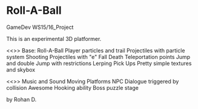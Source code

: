 # Roll-A-Ball
GameDev WS15/16_Project


This is an experimental 3D platformer.

<<<Already Implemented>>>
Base: Roll-A-Ball
Player particles and trail
Projectiles with particle system
Shooting Projectiles with "e"
Fall Death
Teleportation points
Jump and double Jump with restrictions
Lerping Pick Ups
Pretty simple textures and skybox

<<<Features still waiting to be implemented>>>
Music and Sound
Moving Platforms
NPC Dialogue triggered by collision
Awesome Hooking ability
Boss puzzle stage


by Rohan D.
